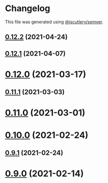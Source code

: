 # Changelog

This file was generated using [@jscutlery/semver](https://github.com/jscutlery/semver).

## [0.12.2](https://github.com/studds/nx-aws/compare/v0.12.1...v0.12.2) (2021-04-24)



## [0.12.1](https://github.com/studds/nx-aws/compare/v0.12.0...v0.12.1) (2021-04-07)



# [0.12.0](https://github.com/studds/nx-aws/compare/v0.11.1...v0.12.0) (2021-03-17)



## [0.11.1](https://github.com/studds/nx-aws/compare/v0.11.0...v0.11.1) (2021-03-03)



# [0.11.0](https://github.com/studds/nx-aws/compare/v0.10.0...v0.11.0) (2021-03-01)



# [0.10.0](https://github.com/studds/nx-aws/compare/v0.9.1...v0.10.0) (2021-02-24)



## [0.9.1](https://github.com/studds/nx-aws/compare/v0.9.0...v0.9.1) (2021-02-24)



# [0.9.0](https://github.com/studds/nx-aws/compare/v0.8.3...v0.9.0) (2021-02-14)

